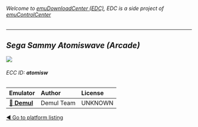 ###### Welcome to [emuDownloadCenter (EDC)](https://github.com/PhoenixInteractiveNL/emuDownloadCenter/wiki/), EDC is a side project of [emuControlCenter](https://github.com/PhoenixInteractiveNL/emuControlCenter/wiki/)
***
## _Sega Sammy Atomiswave (Arcade)_
![](https://raw.githubusercontent.com/wiki/PhoenixInteractiveNL/emuDownloadCenter/images_platform/ecc_atomisw_teaser.png)
###### ECC ID: **atomisw**

| Emulator   | Author      | License     |
|:-----------|:------------|:------------|
| [:file_folder: **Demul**](https://github.com/PhoenixInteractiveNL/emuDownloadCenter/wiki/Emulator-demul#menu) | Demul Team | UNKNOWN |

[:arrow_backward: Go to platform listing](https://github.com/PhoenixInteractiveNL/emuDownloadCenter/wiki/EDC-Platform-List)
